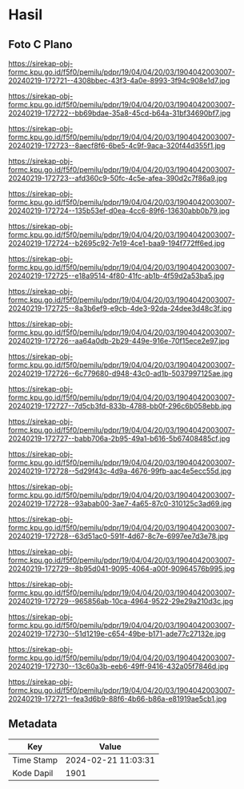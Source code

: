 # Hasil

## Foto C Plano

https://sirekap-obj-formc.kpu.go.id/f5f0/pemilu/pdpr/19/04/04/20/03/1904042003007-20240219-172721--4308bbec-43f3-4a0e-8993-3f94c908e1d7.jpg

https://sirekap-obj-formc.kpu.go.id/f5f0/pemilu/pdpr/19/04/04/20/03/1904042003007-20240219-172722--bb69bdae-35a8-45cd-b64a-31bf34690bf7.jpg

https://sirekap-obj-formc.kpu.go.id/f5f0/pemilu/pdpr/19/04/04/20/03/1904042003007-20240219-172723--8aecf8f6-6be5-4c9f-9aca-320f44d355f1.jpg

https://sirekap-obj-formc.kpu.go.id/f5f0/pemilu/pdpr/19/04/04/20/03/1904042003007-20240219-172723--afd360c9-50fc-4c5e-afea-390d2c7f86a9.jpg

https://sirekap-obj-formc.kpu.go.id/f5f0/pemilu/pdpr/19/04/04/20/03/1904042003007-20240219-172724--135b53ef-d0ea-4cc6-89f6-13630abb0b79.jpg

https://sirekap-obj-formc.kpu.go.id/f5f0/pemilu/pdpr/19/04/04/20/03/1904042003007-20240219-172724--b2695c92-7e19-4ce1-baa9-194f772ff6ed.jpg

https://sirekap-obj-formc.kpu.go.id/f5f0/pemilu/pdpr/19/04/04/20/03/1904042003007-20240219-172725--e18a9514-4f80-41fc-ab1b-4f59d2a53ba5.jpg

https://sirekap-obj-formc.kpu.go.id/f5f0/pemilu/pdpr/19/04/04/20/03/1904042003007-20240219-172725--8a3b6ef9-e9cb-4de3-92da-24dee3d48c3f.jpg

https://sirekap-obj-formc.kpu.go.id/f5f0/pemilu/pdpr/19/04/04/20/03/1904042003007-20240219-172726--aa64a0db-2b29-449e-916e-70f15ece2e97.jpg

https://sirekap-obj-formc.kpu.go.id/f5f0/pemilu/pdpr/19/04/04/20/03/1904042003007-20240219-172726--6c779680-d948-43c0-ad1b-5037997125ae.jpg

https://sirekap-obj-formc.kpu.go.id/f5f0/pemilu/pdpr/19/04/04/20/03/1904042003007-20240219-172727--7d5cb3fd-833b-4788-bb0f-296c6b058ebb.jpg

https://sirekap-obj-formc.kpu.go.id/f5f0/pemilu/pdpr/19/04/04/20/03/1904042003007-20240219-172727--babb706a-2b95-49a1-b616-5b67408485cf.jpg

https://sirekap-obj-formc.kpu.go.id/f5f0/pemilu/pdpr/19/04/04/20/03/1904042003007-20240219-172728--5d29f43c-4d9a-4676-99fb-aac4e5ecc55d.jpg

https://sirekap-obj-formc.kpu.go.id/f5f0/pemilu/pdpr/19/04/04/20/03/1904042003007-20240219-172728--93abab00-3ae7-4a65-87c0-310125c3ad69.jpg

https://sirekap-obj-formc.kpu.go.id/f5f0/pemilu/pdpr/19/04/04/20/03/1904042003007-20240219-172728--63d51ac0-591f-4d67-8c7e-6997ee7d3e78.jpg

https://sirekap-obj-formc.kpu.go.id/f5f0/pemilu/pdpr/19/04/04/20/03/1904042003007-20240219-172729--8b95d041-9095-4064-a00f-90964576b995.jpg

https://sirekap-obj-formc.kpu.go.id/f5f0/pemilu/pdpr/19/04/04/20/03/1904042003007-20240219-172729--965856ab-10ca-4964-9522-29e29a210d3c.jpg

https://sirekap-obj-formc.kpu.go.id/f5f0/pemilu/pdpr/19/04/04/20/03/1904042003007-20240219-172730--51d1219e-c654-49be-b171-ade77c27132e.jpg

https://sirekap-obj-formc.kpu.go.id/f5f0/pemilu/pdpr/19/04/04/20/03/1904042003007-20240219-172730--13c60a3b-eeb6-49ff-9416-432a05f7846d.jpg

https://sirekap-obj-formc.kpu.go.id/f5f0/pemilu/pdpr/19/04/04/20/03/1904042003007-20240219-172721--fea3d6b9-88f6-4b66-b86a-e81919ae5cb1.jpg


## Metadata

| Key        | Value               |
| ---------- | ------------------- |
| Time Stamp | 2024-02-21 11:03:31 |
| Kode Dapil | 1901                |




